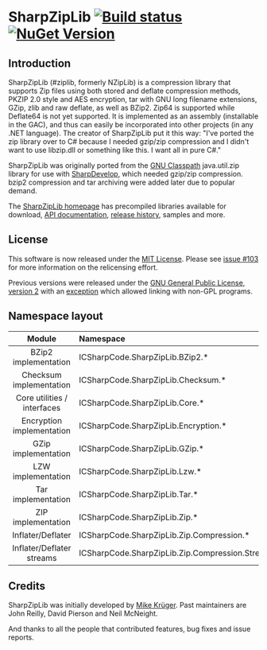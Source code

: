 # SharpZipLib [![Build status](https://ci.appveyor.com/api/projects/status/wuf8l79mypqsbor3/branch/master?svg=true)](https://ci.appveyor.com/project/icsharpcode/sharpziplib/branch/master) [![NuGet Version](https://img.shields.io/nuget/v/SharpZipLib.svg)](https://www.nuget.org/packages/SharpZipLib/)

Introduction
------------

SharpZipLib (\#ziplib, formerly NZipLib) is a compression library that supports Zip files using both stored and deflate compression methods, PKZIP 2.0 style and AES encryption, tar with GNU long filename extensions, GZip, zlib and raw deflate, as well as BZip2. Zip64 is supported while Deflate64 is not yet supported. It is implemented as an assembly (installable in the GAC), and thus can easily be incorporated into other projects (in any .NET language). The creator of SharpZipLib put it this way: "I've ported the zip library over to C\# because I needed gzip/zip compression and I didn't want to use libzip.dll or something like this. I want all in pure C\#."

SharpZipLib was originally ported from the [GNU Classpath](http://www.gnu.org/software/classpath/) java.util.zip library for use with [SharpDevelop](http://www.icsharpcode.net/OpenSource/SD), which needed gzip/zip compression. bzip2 compression and tar archiving were added later due to popular demand.

The [SharpZipLib homepage](http://icsharpcode.github.io/SharpZipLib/) has precompiled libraries available for download, [API documentation](https://icsharpcode.github.io/SharpZipLib/help/api/index.html), [release history](https://github.com/icsharpcode/SharpZipLib/wiki/Release-History), samples and more.

License
-------

This software is now released under the [MIT License](https://opensource.org/licenses/MIT). Please see [issue #103](https://github.com/icsharpcode/SharpZipLib/issues/103) for more information on the relicensing effort.

Previous versions were released under the [GNU General Public License, version 2](http://www.gnu.org/licenses/old-licenses/gpl-2.0.en.html) with an [exception](http://www.gnu.org/software/classpath/license.html) which allowed linking with non-GPL programs.

Namespace layout
----------------

| Module | Namespace |
|:----------------:|:-----------------------------|
|BZip2 implementation|ICSharpCode.SharpZipLib.BZip2.\*|
|Checksum implementation|ICSharpCode.SharpZipLib.Checksum.\*|
|Core utilities / interfaces|ICSharpCode.SharpZipLib.Core.\*|
|Encryption implementation|ICSharpCode.SharpZipLib.Encryption.\*|
|GZip implementation|ICSharpCode.SharpZipLib.GZip.\*|
|LZW implementation|ICSharpCode.SharpZipLib.Lzw.\*|
|Tar implementation|ICSharpCode.SharpZipLib.Tar.\*|
|ZIP implementation|ICSharpCode.SharpZipLib.Zip.\*|
|Inflater/Deflater|ICSharpCode.SharpZipLib.Zip.Compression.\*|
|Inflater/Deflater streams|ICSharpCode.SharpZipLib.Zip.Compression.Streams.\*|

Credits
-------

SharpZipLib was initially developed by [Mike Krüger](http://www.icsharpcode.net/pub/relations/krueger.aspx). Past maintainers are John Reilly, David Pierson and Neil McNeight. 

And thanks to all the people that contributed features, bug fixes and issue reports.

